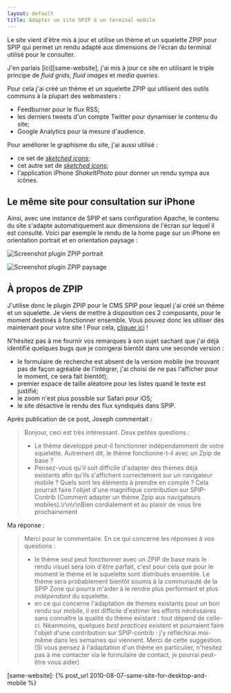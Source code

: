 ```yaml
---
layout: default
title: Adapter un site SPIP à un terminal mobile
---
```


Le site vient d'être mis à jour et utilise un thème et un squelette ZPIP pour
SPIP qui permet un rendu adapté aux dimensions de l'écran du terminal utilisé
pour le consulter.

J'en parlais [ici][same-website], j'ai mis à jour ce site en utilisant le triple
principe de _fluid grids_, _fluid images_ et _media queries_.

Pour cela j'ai créé un thème et un squelette ZPIP qui utilisent des outils
communs à la plupart des webmasters :

- Feedburner pour le flux RSS;
- les derniers tweets d'un compte Twitter pour dynamiser le contenu du site;
- Google Analytics pour la mesure d'audience.

Pour améliorer le graphisme du site, j'ai aussi utilisé :

- ce set de
  [_sketched icons_](http://www.charfishdesign.com/goodies/19-free-hand-drawn-sketch-icons/);
- cet autre set de
  [_sketched icons_](http://www.webdesignerdepot.com/2009/04/24-free-exclusive-vector-icons-handy/);
- l'application iPhone _ShakeItPhoto_ pour donner un rendu sympa aux icônes.

## Le même site pour consultation sur iPhone

Ainsi, avec une instance de SPIP et sans configuration Apache, le contenu du
site s'adapte automatiquement aux dimensions de l'écran sur lequel il est
consulté. Voici par exemple le rendu de la home page sur un iPhone en
orientation portrait et en orientation paysage :

![Screenshot plugin ZPIP portrait](../../assets/images/screenshot-zpip-1.png)

![Screenshot plugin ZPIP paysage](../../assets/images/screenshot-zpip-2.png)

## À propos de ZPIP

J'utilise donc le plugin ZPIP pour le CMS SPIP pour lequel j'ai créé un thème et
un squelette. Je viens de mettre à disposition ces 2 composants, pour le moment
destinés à fonctionner ensemble. Vous pouvez donc les utiliser dès maintenant
pour votre site ! Pour cela,
[cliquer ici](http://code.google.com/p/mfgridformobile/) !

N'hésitez pas à me fournir vos remarques à son sujet sachant que j'ai déjà
identifié quelques bugs que je corrigerai bientôt dans une seconde version :

- le formulaire de recherche est absent de la version mobile (ne trouvant pas de
  façon agréable de l'intégrer, j'ai choisi de ne pas l'afficher pour le moment,
  ce sera fait bientôt);
- premier espace de taille aléatoire pour les listes quand le texte est
  justifié;
- le zoom n'est plus possible sur Safari pour iOS;
- le site désactive le rendu des flux syndiqués dans SPIP.

Après publication de ce post, Joseph commentait :

> Bonjour, ceci est très intéressant. Deux petites questions :
>
> - Le thème développé peut-il fonctionner indépendamment de votre squelette.
>   Autrement dit, le thème fonctionne-t-il avec un Zpip de base ?
> - Pensez-vous qu'il soit difficile d'adapter des thèmes déjà existants afin
>   qu'ils s'affichent correctement sur un navigateur mobile ? Quels sont les
>   éléments à prendre en compte ? Cela pourrait faire l'objet d'une magnifique
>   contribution sur SPIP-Contrib (Comment adapter un thème Zpip aux navigateurs
>   mobiles).\r\n\r\nBien cordialement et au plaisir de vous lire prochainement

Ma réponse :

> Merci pour le commentaire. En ce qui concerne les réponses à vos questions :
>
> - le thème seul peut fonctionner avec un ZPIP de base mais le rendu visuel
>   sera loin d'être parfait, c'est pour cela que pour le moment le thème et le
>   squelette sont distribués ensemble. Le thème sera probablement bientôt
>   soumis à la communauté de la SPIP Zone qui pourra m'aider à le rendre plus
>   performant et plus _indépendant_ du squelette.
> - en ce qui concerne l'adaptation de thèmes existants pour un bon rendu sur
>   mobile, il est difficile d'estimer les efforts nécéssaires sans connaître la
>   qualité du thème existant : tout dépend de celle-ci. Néanmoins, quelques
>   _best practices_ existent et pourraient faire l'objet d'une contribution sur
>   SPIP-contrib : j'y réfléchirai moi-même dans les semaines qui viennent.
>   Merci de cette suggestion. (Si vous pensez à l'adaptation d'un thème en
>   particulier, n'hésitez pas à me contacter via le formulaire de contact, je
>   pourrai peut-être vous aider)

[same-website]: {% post_url 2010-08-07-same-site-for-desktop-and-mobile %}
